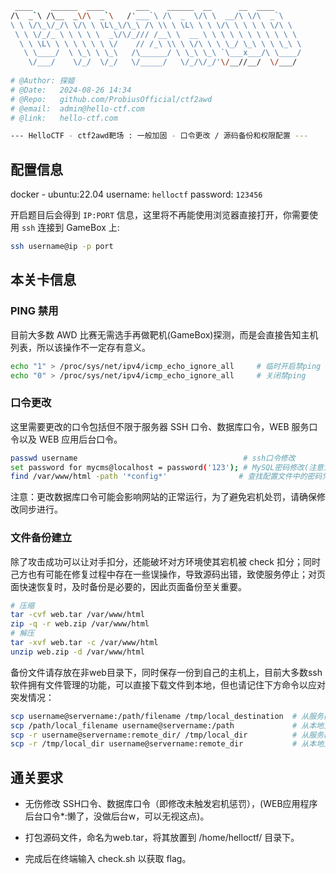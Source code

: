 ```bash
 ____    ______  ____       ___    ______  __      __  ____      
/\  _`\ /\__  _\/\  _`\   /'___`\ /\  _  \/\ \  __/\ \/\  _`\    
\ \ \/\_\/_/\ \/\ \ \L\_\/\_\ /\ \\ \ \L\ \ \ \/\ \ \ \ \ \/\ \  
 \ \ \/_/_ \ \ \ \ \  _\/\/_/// /__\ \  __ \ \ \ \ \ \ \ \ \ \ \ 
  \ \ \L\ \ \ \ \ \ \ \/    // /_\ \\ \ \/\ \ \ \_/ \_\ \ \ \_\ \
   \ \____/  \ \_\ \ \_\   /\______/ \ \_\ \_\ `\___x___/\ \____/
    \/___/    \/_/  \/_/   \/_____/   \/_/\/_/'\/__//__/  \/___/ 
                                                                                                                                
# @Author: 探姬
# @Date:   2024-08-26 14:34
# @Repo:   github.com/ProbiusOfficial/ctf2awd
# @email:  admin@hello-ctf.com
# @link:   hello-ctf.com

--- HelloCTF - ctf2awd靶场 : 一般加固 - 口令更改 / 源码备份和权限配置 --- 

```

## 配置信息
docker - ubuntu:22.04
username: `helloctf`
password: `123456`

开启题目后会得到 `IP:PORT` 信息，这里将不再能使用浏览器直接打开，你需要使用 `ssh` 连接到 GameBox 上:

```bash
ssh username@ip -p port
```

## 本关卡信息

### PING 禁用

目前大多数 AWD 比赛无需选手再做靶机(GameBox)探测，而是会直接告知主机列表，所以该操作不一定存有意义。

```bash
echo "1" > /proc/sys/net/ipv4/icmp_echo_ignore_all     # 临时开启禁ping
echo "0" > /proc/sys/net/ipv4/icmp_echo_ignore_all     # 关闭禁ping
```

### 口令更改

这里需要更改的口令包括但不限于服务器 SSH 口令、数据库口令，WEB 服务口令以及 WEB 应用后台口令。

```bash
passwd username                                     # ssh口令修改
set password for mycms@localhost = password('123'); # MySQL密码修改(注意为SQL语句)
find /var/www/html -path '*config*'                # 查找配置文件中的密码凭证
```

注意：更改数据库口令可能会影响网站的正常运行，为了避免宕机处罚，请确保修改同步进行。


### 文件备份建立

除了攻击成功可以让对手扣分，还能破坏对方环境使其宕机被 check 扣分；同时己方也有可能在修复过程中存在一些误操作，导致源码出错，致使服务停止；对页面快速恢复时，及时备份是必要的，因此页面备份至关重要。

```bash
# 压缩
tar -cvf web.tar /var/www/html
zip -q -r web.zip /var/www/html
# 解压
tar -xvf web.tar -c /var/www/html
unzip web.zip -d /var/www/html
```

备份文件请存放在非web目录下，同时保存一份到自己的主机上，目前大多数ssh软件拥有文件管理的功能，可以直接下载文件到本地，但也请记住下方命令以应对突发情况：

```bash
scp username@servername:/path/filename /tmp/local_destination  # 从服务器下载单个文件到本地
scp /path/local_filename username@servername:/path             # 从本地上传单个文件到服务器
scp -r username@servername:remote_dir/ /tmp/local_dir          # 从服务器下载整个目录到本地
scp -r /tmp/local_dir username@servername:remote_dir           # 从本地上传整个目录到服务器
```

## 通关要求

- 无伤修改 SSH口令、数据库口令（即修改未触发宕机惩罚），(WEB应用程序后台口令*:懒了，没做后台w，可以无视这点)。

- 打包源码文件，命名为web.tar，将其放置到 /home/helloctf/ 目录下。

- 完成后在终端输入 check.sh 以获取 flag。